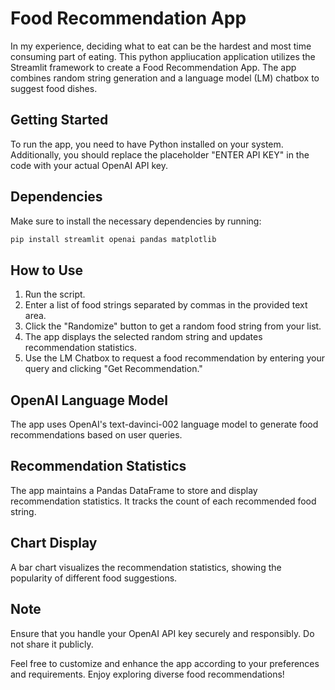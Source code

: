 # Food Recommendation App
In my experience, deciding what to eat can be the hardest and most time consuming part of eating. This python appliucation 
application  utilizes the Streamlit framework to create a Food Recommendation App. The app combines random string generation and a language model (LM) chatbox to suggest food dishes.

## Getting Started

To run the app, you need to have Python installed on your system. Additionally, you should replace the placeholder "ENTER API KEY" in the code with your actual OpenAI API key.

## Dependencies

Make sure to install the necessary dependencies by running:

```bash
pip install streamlit openai pandas matplotlib
```

## How to Use

1. Run the script.
2. Enter a list of food strings separated by commas in the provided text area.
3. Click the "Randomize" button to get a random food string from your list.
4. The app displays the selected random string and updates recommendation statistics.
5. Use the LM Chatbox to request a food recommendation by entering your query and clicking "Get Recommendation."

## OpenAI Language Model

The app uses OpenAI's text-davinci-002 language model to generate food recommendations based on user queries.

## Recommendation Statistics

The app maintains a Pandas DataFrame to store and display recommendation statistics. It tracks the count of each recommended food string.

## Chart Display

A bar chart visualizes the recommendation statistics, showing the popularity of different food suggestions.


## Note

Ensure that you handle your OpenAI API key securely and responsibly. Do not share it publicly.

Feel free to customize and enhance the app according to your preferences and requirements. Enjoy exploring diverse food recommendations!